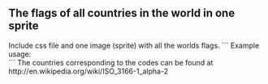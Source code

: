 <h2>The flags of all countries in the world in one sprite</h2>
Include css file and one image (sprite) with all the worlds flags.
```
Example usage:
<div class="flag NL" title="Netherlands"></div>
<div class="flag BE" title="Belgium"></div>
<div class="flag DE" title="Germany"></div>
```  
The countries corresponding to the codes can be found at http://en.wikipedia.org/wiki/ISO_3166-1_alpha-2
